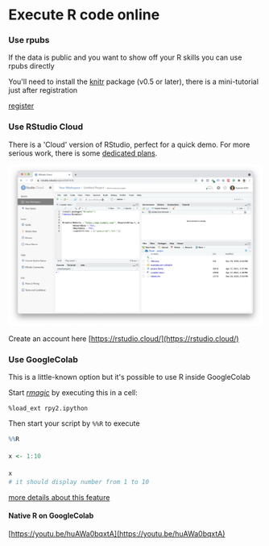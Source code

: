 # Execute R code online

### Use rpubs

If the data is public and you want to show off your R skills you can use rpubs directly

You'll need to install the [knitr](https://github.com/yihui/knitr#readme) package \(v0.5 or later\), there is a mini-tutorial just after registration

[register](https://rpubs.com/)

### Use RStudio Cloud

There is a 'Cloud' version of RStudio, perfect for a quick demo. For more serious work, there is some [dedicated plans](https://rstudio.cloud/plans/free).

![](../.gitbook/assets/screenshot-2021-04-17-at-5.39.35-pm.png)

Create an account here [https://rstudio.cloud/](https://rstudio.cloud/)

### Use GoogleColab

This is a little-known option but it's possible to use R inside GoogleColab

Start [_rmagic_](https://rpy2.github.io/doc/latest/html/interactive.html) by executing this in a cell:

```text
%load_ext rpy2.ipython
```

Then start your script by `%%R` to execute

```r
%%R

x <- 1:10

x
# it should display number from 1 to 10
```

[more details about this feature](https://towardsdatascience.com/how-to-use-r-in-google-colab-b6e02d736497)

#### Native R on GoogleColab

[https://youtu.be/huAWa0bqxtA](https://youtu.be/huAWa0bqxtA)



